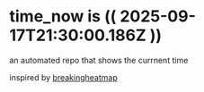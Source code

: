 # time_now is (( 2025-09-17T21:30:00.186Z ))

an automated repo that shows the currnent time

inspired by [breakingheatmap](https://github.com/breakingheatmap/breakingheatmap)